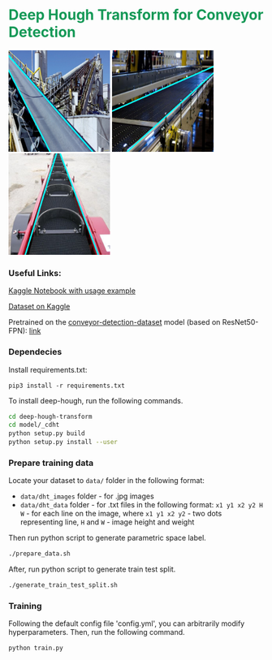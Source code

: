 <h1 style="align: center; color: #159957">Deep Hough Transform for Conveyor Detection</h1>

<img src="demo_images/1.jpg" alt="drawing" width="200"/> <img src="demo_images/2.jpg" alt="drawing" width="200"/> <img src="demo_images/3.jpg" alt="drawing" width="200"/>

### Useful Links:
[Kaggle Notebook with usage example](https://www.kaggle.com/garipovroma/conveyor-detection)

[Dataset on Kaggle](https://www.kaggle.com/datasets/garipovroma/conveyor-detection-dataset)

Pretrained on the [conveyor-detection-dataset](https://www.kaggle.com/datasets/garipovroma/conveyor-detection-dataset) model (based on ResNet50-FPN): [link](https://disk.yandex.ru/d/8XDYkFSbXMutcA)

### Dependecies
Install requirements.txt:
```
pip3 install -r requirements.txt
```

To install deep-hough, run the following commands.
```sh
cd deep-hough-transform
cd model/_cdht
python setup.py build 
python setup.py install --user
```

### Prepare training data
Locate your dataset to `data/` folder in the following format:
- `data/dht_images` folder - for .jpg images
- `data/dht_data` folder - for .txt files in the following format:
`x1 y1 x2 y2 H W` - for each line on the image, where `x1 y1 x2 y2` - two dots representing line, `H` and `W` - image height and weight 
 


Then run python script to generate parametric space label.
```sh
./prepare_data.sh
```
After, run python script to generate train test split.
```sh
./generate_train_test_split.sh
```

### Training
Following the default config file 'config.yml', you can arbitrarily modify hyperparameters.
Then, run the following command.
```sh
python train.py
```


